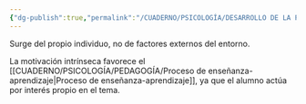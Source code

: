 ```yaml
---
{"dg-publish":true,"permalink":"/CUADERNO/PSICOLOGÍA/DESARROLLO DE LA PERSONALIDAD/Motivación intrínseca/"}
---
```


Surge del propio individuo, no de factores externos del entorno.

La motivación intrínseca favorece el [[CUADERNO/PSICOLOGÍA/PEDAGOGÍA/Proceso de enseñanza-aprendizaje\|Proceso de enseñanza-aprendizaje]], ya que el alumno actúa por interés propio en el tema.